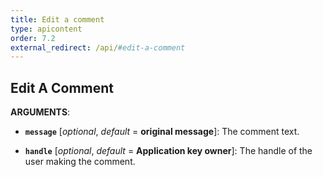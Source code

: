 ```yaml
---
title: Edit a comment
type: apicontent
order: 7.2
external_redirect: /api/#edit-a-comment
---
```


## Edit A Comment

**ARGUMENTS**:

* **`message`** [*optional*, *default* = **original message**]:
    The comment text.

* **`handle`** [*optional*, *default* = **Application key owner**]:
    The handle of the user making the comment.
